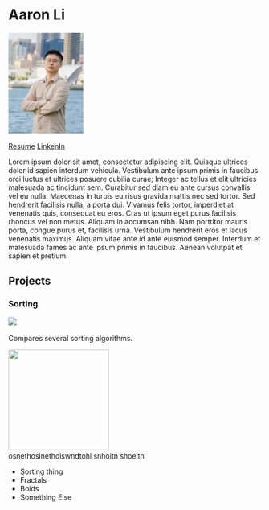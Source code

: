 # Aaron Li

<img src="resources/picture.jpg" height=200px>

[Resume](resume.pdf)
[LinkenIn](https://www.linkedin.com/in/aaron-li-029843222/)

Lorem ipsum dolor sit amet, consectetur adipiscing elit. Quisque ultrices dolor id sapien interdum vehicula. Vestibulum ante ipsum primis in faucibus orci luctus et ultrices posuere cubilia curae; Integer ac tellus et elit ultricies malesuada ac tincidunt sem. Curabitur sed diam eu ante cursus convallis vel eu nulla. Maecenas in turpis eu risus gravida mattis nec sed tortor. Sed hendrerit facilisis nulla, a porta dui. Vivamus felis tortor, imperdiet at venenatis quis, consequat eu eros. Cras ut ipsum eget purus facilisis rhoncus vel non metus. Aliquam in accumsan nibh. Nam porttitor mauris porta, congue purus et, facilisis urna. Vestibulum hendrerit eros et lacus venenatis maximus. Aliquam vitae ante id ante euismod semper. Interdum et malesuada fames ac ante ipsum primis in faucibus. Aenean volutpat et sapien et pretium. 

## Projects

### Sorting

<img src="resources/sorting.gif" height=200px>
<!-- ![Sorting](resources/sorting.gif) -->

Compares several sorting algorithms.

<div style="display:flex">
    <div style="display:inlne">
        <img src="resources/sorting.gif" height=200px, width = 200px>
        <div style="vertical-align:middle;">osnethosinethoiswndtohi snhoitn shoeitn </div>
    </div>
</div>

* Sorting thing
* Fractals
* Boids
* Something Else